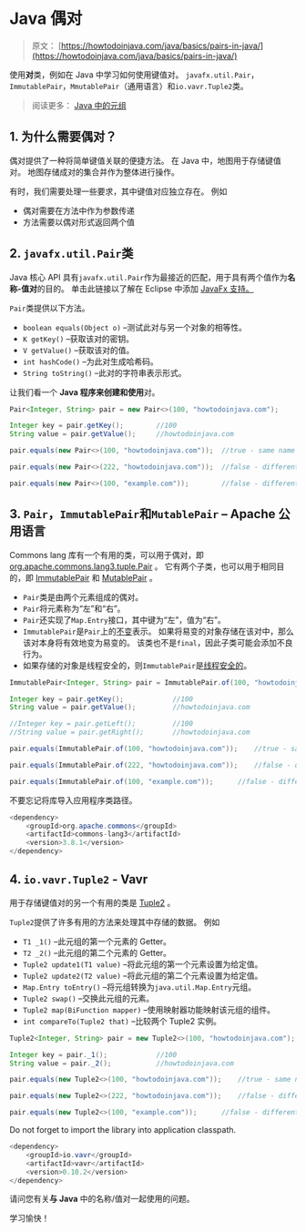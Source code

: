 # Java 偶对

> 原文： [https://howtodoinjava.com/java/basics/pairs-in-java/](https://howtodoinjava.com/java/basics/pairs-in-java/)

使用**对**类，例如在 Java 中学习如何使用键值对。 `javafx.util.Pair`，`ImmutablePair`，`MmutablePair`（通用语言）和`io.vavr.Tuple2`类。

> 阅读更多： [Java 中的元组](https://howtodoinjava.com/java/basics/java-tuples/)

## 1\. 为什么需要偶对？

偶对提供了一种将简单键值关联的便捷方法。 在 Java 中，地图用于存储键值对。 地图存储成对的集合并作为整体进行操作。

有时，我们需要处理一些要求，其中键值对应独立存在。 例如

*   偶对需要在方法中作为参数传递
*   方法需要以偶对形式返回两个值

## 2\. `javafx.util.Pair`类

Java 核心 API 具有`javafx.util.Pair`作为最接近的匹配，用于具有两个值作为**名称-值对**的目的。 单击此链接以了解在 Eclipse 中添加 [JavaFx 支持。](https://www.eclipse.org/efxclipse/install.html)

`Pair`类提供以下方法。

*   `boolean equals​(Object o)` –测试此对与另一个对象的相等性。
*   `K getKey()` –获取该对的密钥。
*   `V getValue()` –获取该对的值。
*   `int hashCode()` –为此对生成哈希码。
*   `String toString()` –此对的字符串表示形式。

让我们看一个 **Java 程序来创建和使用**对。

```java
Pair<Integer, String> pair = new Pair<>(100, "howtodoinjava.com");

Integer key = pair.getKey();		//100
String value = pair.getValue();		//howtodoinjava.com

pair.equals(new Pair<>(100, "howtodoinjava.com"));	//true - same name and value

pair.equals(new Pair<>(222, "howtodoinjava.com"));	//false	- different name

pair.equals(new Pair<>(100, "example.com"));		//false	- different value

```

## 3\. `Pair`，`ImmutablePair`和`MutablePair` – Apache 公用语言

Commons lang 库有一个有用的类，可以用于偶对，即 [org.apache.commons.lang3.tuple.Pair](https://commons.apache.org/proper/commons-lang/javadocs/api-3.1/org/apache/commons/lang3/tuple/Pair.html) 。 它有两个子类，也可以用于相同目的，即 [ImmutablePair](https://commons.apache.org/proper/commons-lang/javadocs/api-3.1/org/apache/commons/lang3/tuple/ImmutablePair.html) 和 [MutablePair](https://commons.apache.org/proper/commons-lang/javadocs/api-3.1/org/apache/commons/lang3/tuple/MutablePair.html) 。

*   `Pair`类是由两个元素组成的偶对。
*   `Pair`将元素称为“左”和“右”。
*   `Pair`还实现了`Map.Entry`接口，其中键为“左”，值为“右”。
*   `ImmutablePair`是`Pair`上的[不变](https://howtodoinjava.com/java/basics/how-to-make-a-java-class-immutable/)表示。 如果将易变的对象存储在该对中，那么该对本身将有效地变为易变的。 该类也不是`final`，因此子类可能会添加不良行为。
*   如果存储的对象是线程安全的，则`ImmutablePair`是[线程安全的](https://howtodoinjava.com/java/multi-threading/what-is-thread-safety/)。

```java
ImmutablePair<Integer, String> pair = ImmutablePair.of(100, "howtodoinjava.com");

Integer key = pair.getKey();			//100
String value = pair.getValue();			//howtodoinjava.com

//Integer key = pair.getLeft();			//100
//String value = pair.getRight();		//howtodoinjava.com

pair.equals(ImmutablePair.of(100, "howtodoinjava.com"));	//true - same name and value

pair.equals(ImmutablePair.of(222, "howtodoinjava.com"));	//false	- different name

pair.equals(ImmutablePair.of(100, "example.com"));		//false	- different value

```

不要忘记将库导入应用程序类路径。

```java
<dependency>
	<groupId>org.apache.commons</groupId>
	<artifactId>commons-lang3</artifactId>
	<version>3.8.1</version>
</dependency>

```

## 4\. `io.vavr.Tuple2` - Vavr

用于存储键值对的另一个有用的类是 [Tuple2](https://static.javadoc.io/io.vavr/vavr/0.9.0/io/vavr/Tuple2.html) 。

`Tuple2`提供了许多有用的方法来处理其中存储的数据。 例如

*   `T1 _1()` –此元组的第一个元素的 Getter。
*   `T2 _2()` –此元组的第二个元素的 Getter。
*   `Tuple2 update1(T1 value)` –将此元组的第一个元素设置为给定值。
*   `Tuple2 update2(T2 value)` –将此元组的第二个元素设置为给定值。
*   `Map.Entry toEntry()` –将元组转换为`java.util.Map.Entry`元组。
*   `Tuple2 swap()` –交换此元组的元素。
*   `Tuple2 map(BiFunction mapper)` –使用映射器功能映射该元组的组件。
*   `int compareTo(Tuple2 that)` –比较两个 Tuple2 实例。

```java
Tuple2<Integer, String> pair = new Tuple2<>(100, "howtodoinjava.com");

Integer key = pair._1();			//100
String value = pair._2();			//howtodoinjava.com

pair.equals(new Tuple2<>(100, "howtodoinjava.com"));	//true - same name and value

pair.equals(new Tuple2<>(222, "howtodoinjava.com"));	//false	- different name

pair.equals(new Tuple2<>(100, "example.com"));		//false	- different value

```

Do not forget to import the library into application classpath.

```java
<dependency>
	<groupId>io.vavr</groupId>
	<artifactId>vavr</artifactId>
	<version>0.10.2</version>
</dependency>

```

请问您有关**与 Java** 中的名称/值对一起使用的问题。

学习愉快！